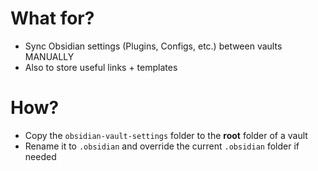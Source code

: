 # What for?

- Sync Obsidian settings (Plugins, Configs, etc.) between vaults MANUALLY
- Also to store useful links + templates

# How?

- Copy the `obsidian-vault-settings` folder to the **root** folder of a vault
- Rename it to `.obsidian` and override the current `.obsidian` folder if needed
